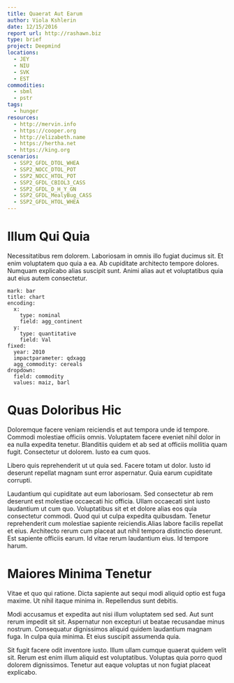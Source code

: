 ```yaml
---
title: Quaerat Aut Earum
author: Viola Kshlerin
date: 12/15/2016
report url: http://rashawn.biz
type: brief
project: Deepmind
locations:
  - JEY
  - NIU
  - SVK
  - EST
commodities:
  - sbml
  - pstr
tags:
  - hunger
resources:
  - http://mervin.info
  - https://cooper.org
  - http://elizabeth.name
  - https://hertha.net
  - https://king.org
scenarios:
  - SSP2_GFDL_DTOL_WHEA
  - SSP2_NOCC_DTOL_POT
  - SSP2_NOCC_HTOL_POT
  - SSP2_GFDL_CBIOL3_CASS
  - SSP2_GFDL_D_H_Y_GN
  - SSP2_GFDL_MealyBug_CASS
  - SSP2_GFDL_HTOL_WHEA
---
```

# Illum Qui Quia
Necessitatibus rem dolorem. Laboriosam in omnis illo fugiat ducimus sit. Et enim voluptatem quo quia a ea. Ab cupiditate architecto tempore dolores. Numquam explicabo alias suscipit sunt. Animi alias aut et voluptatibus quia aut eius autem consectetur.

```vis
mark: bar
title: chart
encoding:
  x:
    type: nominal
    field: agg_continent
  y:
    type: quantitative
    field: Val
fixed:
  year: 2010
  impactparameter: qdxagg
  agg_commodity: cereals
dropdown:
  field: commodity
  values: maiz, barl
```

# Quas Doloribus Hic
Doloremque facere veniam reiciendis et aut tempora unde id tempore. Commodi molestiae officiis omnis. Voluptatem facere eveniet nihil dolor in ea nulla expedita tenetur. Blanditiis quidem et ab sed at officiis mollitia quam fugit. Consectetur ut dolorem. Iusto ea cum quos.
 Libero quis reprehenderit ut ut quia sed. Facere totam ut dolor. Iusto id deserunt repellat magnam sunt error aspernatur. Quia earum cupiditate corrupti.
 Laudantium qui cupiditate aut eum laboriosam. Sed consectetur ab rem deserunt est molestiae occaecati hic officia. Ullam occaecati sint iusto laudantium ut cum quo. Voluptatibus sit et et dolore alias eos quia consectetur commodi. Quod qui ut culpa expedita quibusdam. Tenetur reprehenderit cum molestiae sapiente reiciendis.Alias labore facilis repellat et eius. Architecto rerum cum placeat aut nihil tempora distinctio deserunt. Est sapiente officiis earum. Id vitae rerum laudantium eius. Id tempore harum.

# Maiores Minima Tenetur
Vitae et quo qui ratione. Dicta sapiente aut sequi modi aliquid optio est fuga maxime. Ut nihil itaque minima in. Repellendus sunt debitis.
 Modi accusamus et expedita aut nisi illum voluptatem sed sed. Aut sunt rerum impedit sit sit. Aspernatur non excepturi ut beatae recusandae minus nostrum. Consequatur dignissimos aliquid quidem laudantium magnam fuga. In culpa quia minima. Et eius suscipit assumenda quia.
 Sit fugit facere odit inventore iusto. Illum ullam cumque quaerat quidem velit sit. Rerum est enim illum aliquid est voluptatibus. Voluptas quia porro quod dolorem dignissimos. Tenetur aut eaque voluptas ut non fugiat placeat explicabo.

